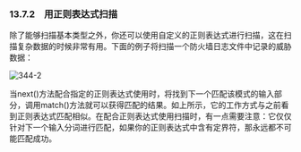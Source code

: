 ### 13.7.2　用正则表达式扫描

除了能够扫描基本类型之外，你还可以使用自定义的正则表达式进行扫描，这在扫描复杂数据的时候非常有用。下面的例子将扫描一个防火墙日志文件中记录的威胁数据：

![344-2](../Images/image03113.jpeg)

当next()方法配合指定的正则表达式使用时，将找到下一个匹配该模式的输入部分，调用match()方法就可以获得匹配的结果。如上所示，它的工作方式与之前看到正则表达式匹配相似。在配合正则表达式使用扫描时，有一点需要注意：它仅仅针对下一个输入分词进行匹配，如果你的正则表达式中含有定界符，那永远都不可能匹配成功。